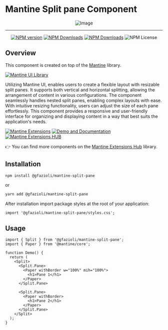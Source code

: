 # Mantine Split pane Component

<div align="center">

  ![Image](https://github.com/gfazioli/mantine-split-pane/assets/432181/638a5ca0-040c-4114-a08f-67ce7b24dec5)

</div>

---

<div align="center">

  [![NPM version](https://img.shields.io/npm/v/%40gfazioli%2Fmantine-split-pane?style=for-the-badge)](https://www.npmjs.com/package/@gfazioli/mantine-split-pane)
  [![NPM Downloads](https://img.shields.io/npm/dm/%40gfazioli%2Fmantine-split-pane?style=for-the-badge)](https://www.npmjs.com/package/@gfazioli/mantine-split-pane)
  [![NPM Downloads](https://img.shields.io/npm/dy/%40gfazioli%2Fmantine-split-pane?style=for-the-badge&label=%20&color=f90)](https://www.npmjs.com/package/@gfazioli/mantine-split-pane)
  ![NPM License](https://img.shields.io/npm/l/%40gfazioli%2Fmantine-split-pane?style=for-the-badge)


</div>

## Overview

This component is created on top of the [Mantine](https://mantine.dev/) library.

[![Mantine UI Library](https://img.shields.io/badge/-MANTINE_UI_LIBRARY-blue?style=for-the-badge&labelColor=black&logo=mantine
)](https://mantine.dev/)

Utilizing Mantine UI, enables users to create a flexible layout with resizable split panes. It supports both vertical and horizontal splitting, allowing the arrangement of content in various configurations. The component seamlessly handles nested split panes, enabling complex layouts with ease.
With intuitive resizing functionality, users can adjust the size of each pane effortlessly. This component provides a responsive and user-friendly interface for organizing and displaying content in a way that best suits the application's needs.

[![Mantine Extensions](https://img.shields.io/badge/-Watch_the_Video-blue?style=for-the-badge&labelColor=black&logo=youtube
)](https://www.youtube.com/playlist?list=PL85tTROKkZrWyqCcmNCdWajpx05-cTal4)
[![Demo and Documentation](https://img.shields.io/badge/-Demo_%26_Documentation-blue?style=for-the-badge&labelColor=black&logo=typescript
)](https://gfazioli.github.io/mantine-split-pane/)
[![Mantine Extensions HUB](https://img.shields.io/badge/-Mantine_Extensions_Hub-blue?style=for-the-badge&labelColor=blue
)](https://mantine-extensions.vercel.app/)

👉 You can find more components on the [Mantine Extensions Hub](https://mantine-extensions.vercel.app/) library.

## Installation

```sh
npm install @gfazioli/mantine-split-pane
```
or 

```sh
yarn add @gfazioli/mantine-split-pane
```

After installation import package styles at the root of your application:

```tsx
import '@gfazioli/mantine-split-pane/styles.css';
```

## Usage

```tsx
import { Split } from '@gfazioli/mantine-split-pane';
import { Paper } from '@mantine/core';

function Demo() {
  return (
    <Split>
      <Split.Pane>
        <Paper withBorder w="100%" mih="100%">
          <h1>Pane 1</h1>
        </Paper>
      </Split.Pane>

      <Split.Pane>
        <Paper withBorder>
          <h1>Pane 2</h1>
        </Paper>
      </Split.Pane>
    </Split>
  );
}
```



